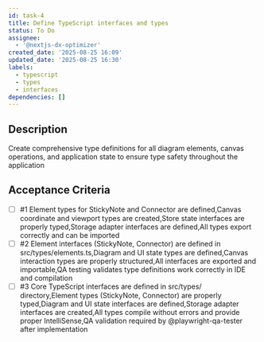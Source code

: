 ```yaml
---
id: task-4
title: Define TypeScript interfaces and types
status: To Do
assignee:
  - '@nextjs-dx-optimizer'
created_date: '2025-08-25 16:09'
updated_date: '2025-08-25 16:30'
labels:
  - typescript
  - types
  - interfaces
dependencies: []
---
```


## Description

Create comprehensive type definitions for all diagram elements, canvas
operations, and application state to ensure type safety throughout the
application

## Acceptance Criteria

<!-- AC:BEGIN -->

- [ ] #1 Element types for StickyNote and Connector are defined,Canvas
      coordinate and viewport types are created,Store state interfaces are
      properly typed,Storage adapter interfaces are defined,All types export
      correctly and can be imported
- [ ] #2 Element interfaces (StickyNote, Connector) are defined in
      src/types/elements.ts,Diagram and UI state types are defined,Canvas
      interaction types are properly structured,All interfaces are exported and
      importable,QA testing validates type definitions work correctly in IDE and
      compilation
- [ ] #3 Core TypeScript interfaces are defined in src/types/ directory,Element
    types (StickyNote, Connector) are properly typed,Diagram and UI state
    interfaces are defined,Storage adapter interfaces are created,All types
    compile without errors and provide proper IntelliSense,QA validation
    required by @playwright-qa-tester after implementation
<!-- AC:END -->
